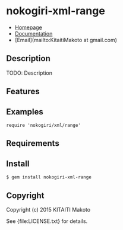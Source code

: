 # nokogiri-xml-range

* [Homepage](https://rubygems.org/gems/nokogiri-xml-range)
* [Documentation](http://rubydoc.info/gems/nokogiri-xml-range/frames)
* [Email](mailto:KitaitiMakoto at gmail.com)

## Description

TODO: Description

## Features

## Examples

    require 'nokogiri/xml/range'

## Requirements

## Install

    $ gem install nokogiri-xml-range

## Copyright

Copyright (c) 2015 KITAITI Makoto

See {file:LICENSE.txt} for details.
